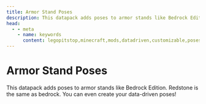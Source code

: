 ```yaml
---
title: Armor Stand Poses
description: This datapack adds poses to armor stands like Bedrock Edition. Redstone is the same as bedrock. You can even create your data-driven poses!
head:
  - - meta
    - name: keywords
      content: legopitstop,minecraft,mods,datadriven,customizable,poses,armorstand,datapack,fabricmc
---
```


# Armor Stand Poses

This datapack adds poses to armor stands like Bedrock Edition. Redstone is the same as bedrock. You can even create your data-driven poses!
